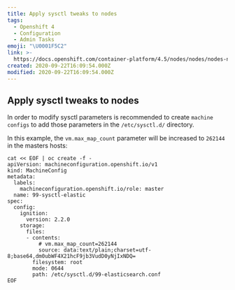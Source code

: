 ```yaml
---
title: Apply sysctl tweaks to nodes
tags:
  - Openshift 4
  - Configuration
  - Admin Tasks
emoji: "\U0001F5C2️"
link: >-
  https://docs.openshift.com/container-platform/4.5/nodes/nodes/nodes-node-tuning-operator.html
created: 2020-09-22T16:09:54.000Z
modified: 2020-09-22T16:09:54.000Z
---
```


## Apply sysctl tweaks to nodes

In order to modify sysctl parameters is recommended to create `machine configs`
to add those parameters in the `/etc/sysctl.d/` directory.

In this example, the `vm.max_map_count` parameter will be increased to `262144`
in the masters hosts:

```
cat << EOF | oc create -f -
apiVersion: machineconfiguration.openshift.io/v1
kind: MachineConfig
metadata:
  labels:
    machineconfiguration.openshift.io/role: master
  name: 99-sysctl-elastic
spec:
  config:
    ignition:
      version: 2.2.0
    storage:
      files:
      - contents:
          # vm.max_map_count=262144
          source: data:text/plain;charset=utf-8;base64,dm0ubWF4X21hcF9jb3VudD0yNjIxNDQ=
        filesystem: root
        mode: 0644
        path: /etc/sysctl.d/99-elasticsearch.conf
EOF
```
